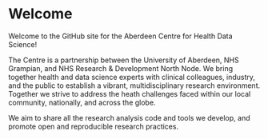 # Welcome
Welcome to the GitHub site for the Aberdeen Centre for Health Data Science! 

The Centre is a partnership between the University of Aberdeen, NHS Grampian, and NHS Research & Development North Node. We bring together health and data science experts with clinical colleagues, industry, and the public to establish a vibrant, multidisciplinary research environment. Together we strive to address the heath challenges faced within our local community, nationally, and across the globe.

We aim to share all the research analysis code and tools we develop, and promote open and reproducible research practices. 
